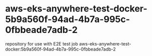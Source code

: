 # aws-eks-anywhere-test-docker-5b9a560f-94ad-4b7a-995c-0fbbeade7adb-2
repository for use with E2E test job aws-eks-anywhere-test-docker:5b9a560f-94ad-4b7a-995c-0fbbeade7adb-2
